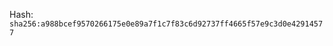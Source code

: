 
<!--
SPDX-License-Identifier: Declaratory-Royalty
// Hash: sha256:c293bb38530d55f1a2fbfb5bed05895ee87c91efe99218bafa8fb2bbcae6173d
🔒 Holmes Enforcement Model (HEM) – Declaratory Sovereign Logic
🧠 Author: Mr. Holmes
📜 License: Declaratory Royalty License (see LICENSE-HEM.md)
📁 Repository: https://github.com/Gamerdudee/holmes-enforcement-model
-->
Hash:
`sha256:a988bcef9570266175e0e89a7f1c7f83c6d92737ff4665f57e9c3d0e42914577`
















